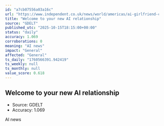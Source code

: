 ```yaml
---
id: "a7cb07556a03a16c"
url: "https://www.independent.co.uk/news/world/americas/ai-girlfriend-chatgpt-adult-content-b2846055.html"
title: "Welcome to your new AI relationship"
source: "GDELT"
published_utc: "2025-10-15T18:15:00+00:00"
status: "daily"
accuracy: 1.069
corroborations: 0
meaning: "AI news"
impact: "General"
affected: "General"
ts_daily: "1760566391.942419"
ts_weekly: null
ts_monthly: null
value_score: 0.618
---
```

## Welcome to your new AI relationship

- Source: GDELT
- Accuracy: 1.069

AI news
